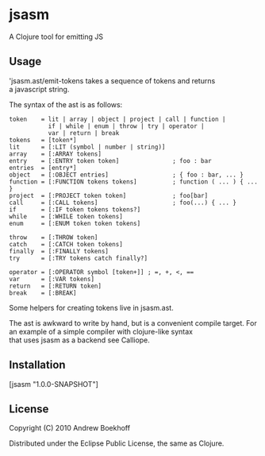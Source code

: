 # jsasm

A Clojure tool for emitting JS

## Usage

'jsasm.ast/emit-tokens takes a sequence of tokens and returns      
a javascript string.

The syntax of the ast is as follows:

    token    = lit | array | object | project | call | function |        
               if | while | enum | throw | try | operator |      
               var | return | break    
    tokens   = [token*]    
    lit      = [:LIT (symbol | number | string)]     
    array    = [:ARRAY tokens]     
    entry    = [:ENTRY token token]               ; foo : bar    
    entries  = [entry*]    
    object   = [:OBJECT entries]                  ; { foo : bar, ... }    
    function = [:FUNCTION tokens tokens]          ; function ( ... ) { ... }     
    project  = [:PROJECT token token]             ; foo[bar]    
    call     = [:CALL tokens]                     ; foo(...) { ... }    
    if       = [:IF token tokens tokens?]    
    while    = [:WHILE token tokens]                  
    enum     = [:ENUM token token tokens]    
        
    throw    = [:THROW token]    
    catch    = [:CATCH token tokens]             
    finally  = [:FINALLY tokens]    
    try      = [:TRY tokens catch finally?]    
        
    operator = [:OPERATOR symbol [token+]] ; =, +, <, ==    
    var      = [:VAR tokens]    
    return   = [:RETURN token]    
    break    = [:BREAK]    
    
        
Some helpers for creating tokens live in jsasm.ast.

The ast is awkward to write by hand, but is a convenient compile target.
For an example of a simple compiler with clojure-like syntax    
that uses jsasm as a backend see Calliope.

## Installation

[jsasm "1.0.0-SNAPSHOT"]

## License

Copyright (C) 2010 Andrew Boekhoff

Distributed under the Eclipse Public License, the same as Clojure.
